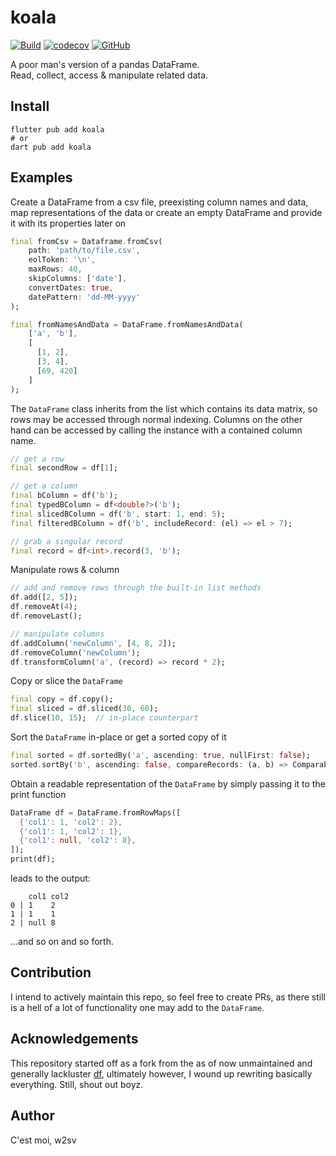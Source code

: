 # koala

[![Build](https://github.com/w2sv/koala/actions/workflows/build.yaml/badge.svg)](https://github.com/w2sv/koala/actions/workflows/build.yaml)
[![codecov](https://codecov.io/gh/w2sv/koala/branch/feature/elaboration/graph/badge.svg?token=LI73RYG6T0)](https://codecov.io/gh/w2sv/koala)
[![GitHub](https://img.shields.io/github/license/w2sv/koala?style=plastic)](https://github.com/w2sv/koala/blob/master/LICENSE)

A poor man's version of a pandas DataFrame.\
Read, collect, access & manipulate related data.

## Install

```shell
flutter pub add koala
# or
dart pub add koala
```

## Examples

Create a DataFrame from a csv file, preexisting column names and data, map 
representations of the data or create an empty DataFrame and provide it with its 
properties later on  

```dart
final fromCsv = Dataframe.fromCsv(
    path: 'path/to/file.csv', 
    eolToken: '\n', 
    maxRows: 40,
    skipColumns: ['date'],
    convertDates: true,
    datePattern: 'dd-MM-yyyy'
);

final fromNamesAndData = DataFrame.fromNamesAndData(
    ['a', 'b'], 
    [
      [1, 2],
      [3, 4],
      [69, 420]
    ]
);
```

The `DataFrame` class inherits from the list which contains its data matrix, so rows
may be accessed through normal indexing.
Columns on the other hand can be accessed by calling the instance with a contained column name.

```dart
// get a row
final secondRow = df[1];

// get a column
final bColumn = df('b');
final typedBColumn = df<double?>('b');
final slicedBColumn = df('b', start: 1, end: 5);
final filteredBColumn = df('b', includeRecord: (el) => el > 7);

// grab a singular record
final record = df<int>.record(3, 'b');
```

Manipulate rows & column

```dart
// add and remove rows through the built-in list methods 
df.add([2, 5]);
df.removeAt(4);
df.removeLast();

// manipulate columns
df.addColumn('newColumn', [4, 8, 2]);
df.removeColumn('newColumn');
df.transformColumn('a', (record) => record * 2);
```

Copy or slice the `DataFrame`

```dart
final copy = df.copy();
final sliced = df.sliced(30, 60);   
df.slice(10, 15);  // in-place counterpart
```

Sort the `DataFrame` in-place or get a sorted copy of it

```dart
final sorted = df.sortedBy('a', ascending: true, nullFirst: false);
sorted.sortBy('b', ascending: false, compareRecords: (a, b) => Comparable.compare(a.toString().length, b.toString().length));
```

Obtain a readable representation of the `DataFrame` by simply passing it to the print function
```dart
DataFrame df = DataFrame.fromRowMaps([
  {'col1': 1, 'col2': 2},
  {'col1': 1, 'col2': 1},
  {'col1': null, 'col2': 8},
]);
print(df);
```
leads to the output:

```text
    col1 col2
0 | 1    2   
1 | 1    1   
2 | null 8   
```

...and so on and so forth.

## Contribution

I intend to actively maintain this repo, so feel free to create PRs, as there
still is a hell of a lot of functionality one may add to the `DataFrame`.

## Acknowledgements

This repository started off as a fork from the as of now unmaintained and generally lackluster [df](https://github.com/synw/df),
ultimately however, I wound up rewriting basically everything. Still, shout out boyz. 

## Author

C'est moi, w2sv
